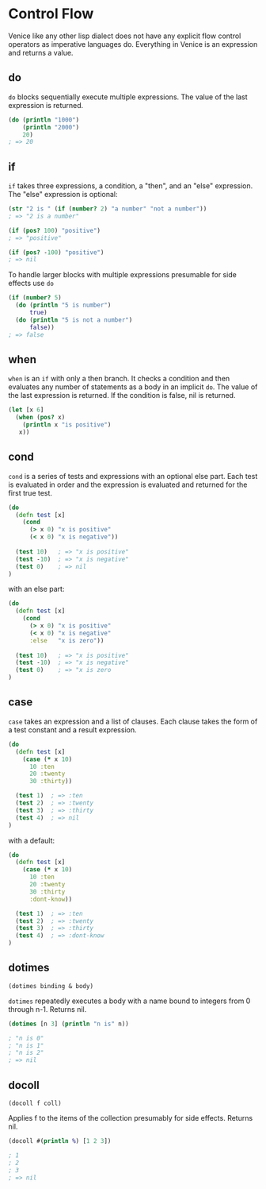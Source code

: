 # Control Flow

Venice like any other lisp dialect does not have any explicit flow 
control operators as imperative languages do. Everything in Venice
is an expression and returns a value.


## do

`do` blocks sequentially execute multiple expressions. The value
of the last expression is returned.
 
```clojure
(do (println "1000")
    (println "2000")
    20)
; => 20
```


## if

`if` takes three expressions, a condition, a "then", and an "else"
expression. The "else" expression is optional:

```clojure
(str "2 is " (if (number? 2) "a number" "not a number"))
; => "2 is a number"

(if (pos? 100) "positive")
; => "positive"

(if (pos? -100) "positive")
; => nil
```

To handle larger blocks with multiple expressions presumable for 
side effects use `do`

```clojure
(if (number? 5)
  (do (println "5 is number")
      true)
  (do (println "5 is not a number")
      false))
; => false
```


## when

`when` is an `if` with only a then branch. It checks a condition and 
then evaluates any number of statements as a body in an implicit `do`. 
The value of the last expression is returned. If the condition is 
false, nil is returned.

```clojure
(let [x 6]
  (when (pos? x)
    (println x "is positive")
   x))
```

## cond

`cond` is a series of tests and expressions with an optional else part. 
Each test is evaluated in order and the expression is evaluated and 
returned for the first true test.

```clojure
(do
  (defn test [x]
    (cond
      (> x 0) "x is positive"
      (< x 0) "x is negative"))
  
  (test 10)   ; => "x is positive"
  (test -10)  ; => "x is negative"
  (test 0)    ; => nil
)
```

with an else part:

```clojure
(do
  (defn test [x]
    (cond
      (> x 0) "x is positive"
      (< x 0) "x is negative"
      :else   "x is zero"))
  
  (test 10)   ; => "x is positive"
  (test -10)  ; => "x is negative"
  (test 0)    ; => "x is zero
)
```


## case

`case` takes an expression and a list of clauses. Each clause takes the 
form of a test constant and a result expression.

```clojure
(do
  (defn test [x]
    (case (* x 10)
      10 :ten
      20 :twenty 
      30 :thirty))

  (test 1)  ; => :ten
  (test 2)  ; => :twenty
  (test 3)  ; => :thirty
  (test 4)  ; => nil
)      
```

with a default:

```clojure
(do
  (defn test [x]
    (case (* x 10)
      10 :ten
      20 :twenty 
      30 :thirty 
      :dont-know))

  (test 1)  ; => :ten
  (test 2)  ; => :twenty
  (test 3)  ; => :thirty
  (test 4)  ; => :dont-know
)      
```


## dotimes

`(dotimes binding & body)`

`dotimes` repeatedly executes a body with a name bound to integers from 0 through n-1. 
Returns nil.

```clojure
(dotimes [n 3] (println "n is" n))

; "n is 0"
; "n is 1"
; "n is 2"
; => nil
```


## docoll

`(docoll f coll)`

Applies f to the items of the collection presumably for side effects. Returns nil.

```clojure
(docoll #(println %) [1 2 3])

; 1
; 2
; 3
; => nil
```

